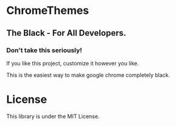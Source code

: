 # ChromeThemes

## The Black - For All Developers.

### Don't take this seriously! 

If you like this project, customize it however you like. 

This is the easiest way to make google chrome completely black.

# License

This library is under the MIT License.